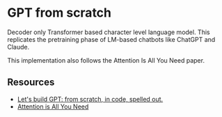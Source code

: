 # GPT from scratch

Decoder only Transformer based character level language model. This replicates the pretraining phase of LM-based chatbots like ChatGPT and Claude.

This implementation also follows the Attention Is All You Need paper.

## Resources
- [Let's build GPT: from scratch, in code, spelled out.](https://www.youtube.com/watch?v=kCc8FmEb1nY&list=PLAqhIrjkxbuWI23v9cThsA9GvCAUhRvKZ&index=7)
- [Attention is All You Need](https://arxiv.org/pdf/1706.03762.pdf)